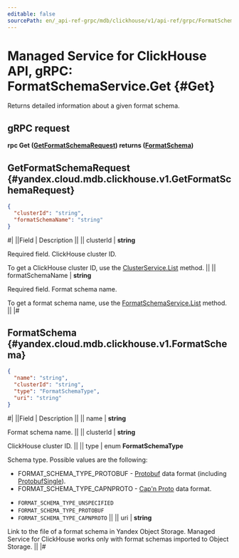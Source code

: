 ```yaml
---
editable: false
sourcePath: en/_api-ref-grpc/mdb/clickhouse/v1/api-ref/grpc/FormatSchema/get.md
---
```


# Managed Service for ClickHouse API, gRPC: FormatSchemaService.Get {#Get}

Returns detailed information about a given format schema.

## gRPC request

**rpc Get ([GetFormatSchemaRequest](#yandex.cloud.mdb.clickhouse.v1.GetFormatSchemaRequest)) returns ([FormatSchema](#yandex.cloud.mdb.clickhouse.v1.FormatSchema))**

## GetFormatSchemaRequest {#yandex.cloud.mdb.clickhouse.v1.GetFormatSchemaRequest}

```json
{
  "clusterId": "string",
  "formatSchemaName": "string"
}
```

#|
||Field | Description ||
|| clusterId | **string**

Required field. ClickHouse cluster ID.

To get a ClickHouse cluster ID, use the [ClusterService.List](/docs/managed-clickhouse/api-ref/grpc/Cluster/list#List) method. ||
|| formatSchemaName | **string**

Required field. Format schema name.

To get a format schema name, use the [FormatSchemaService.List](/docs/managed-clickhouse/api-ref/grpc/FormatSchema/list#List) method. ||
|#

## FormatSchema {#yandex.cloud.mdb.clickhouse.v1.FormatSchema}

```json
{
  "name": "string",
  "clusterId": "string",
  "type": "FormatSchemaType",
  "uri": "string"
}
```

#|
||Field | Description ||
|| name | **string**

Format schema name. ||
|| clusterId | **string**

ClickHouse cluster ID. ||
|| type | enum **FormatSchemaType**

Schema type. Possible values are the following:

* FORMAT_SCHEMA_TYPE_PROTOBUF - [Protobuf](https://protobuf.dev/) data format (including [ProtobufSingle](https://clickhouse.com/docs/en/interfaces/formats#protobufsingle)).
* FORMAT_SCHEMA_TYPE_CAPNPROTO - [Cap'n Proto](https://capnproto.org/) data format.

- `FORMAT_SCHEMA_TYPE_UNSPECIFIED`
- `FORMAT_SCHEMA_TYPE_PROTOBUF`
- `FORMAT_SCHEMA_TYPE_CAPNPROTO` ||
|| uri | **string**

Link to the file of a format schema in Yandex Object Storage. Managed Service for ClickHouse works only with format schemas imported to Object Storage. ||
|#